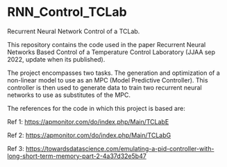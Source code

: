 # RNN_Control_TCLab
Recurrent Neural Network Control of a TCLab.

This repository contains the code used in the paper Recurrent Neural Networks Based Control of a Temperature Control Laboratory (JJAA sep 2022, update when its published).

The project encompasses two tasks. The generation and optimization of a non-linear model to use as an MPC (Model Predictive Controller). This controller is then used to generate data to train two recurrent neural networks to use as substitutes of the MPC. 

The references for the code in which this project is based are:

Ref 1: https://apmonitor.com/do/index.php/Main/TCLabE

Ref 2: https://apmonitor.com/do/index.php/Main/TCLabG

Ref 3: https://towardsdatascience.com/emulating-a-pid-controller-with-long-short-term-memory-part-2-4a37d32e5b47
